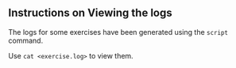 ## Instructions on Viewing the logs

The logs for some exercises have been generated using the `script` command.

Use `cat <exercise.log>` to view them.

